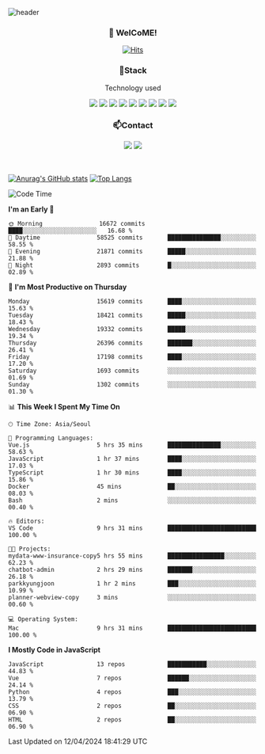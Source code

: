 ![header](https://capsule-render.vercel.app/api?type=waving&color=gradient&height=200&text=Kyungjoon&fontAlign=70&fontAlignY=40&animation=twinkling)

<h3 align="center">👋 WelCoME!</h3>

<div align=center>
  
[![Hits](https://hits.seeyoufarm.com/api/count/incr/badge.svg?url=https%3A%2F%2Fgithub.com%2Fuvula6921&count_bg=%2322BAC9&title_bg=%23827F7F&icon=iconify.svg&icon_color=%2325A27F&title=visits&edge_flat=false)](https://hits.seeyoufarm.com)
  
</div>
<h3 align="center">📌Stack</h3>
<p align="center">Technology used</p>
<div align="center"><img src="https://img.shields.io/badge/HTML5-E34F26?style=flat-square&logo=HTML5&logoColor=white"></img> <img src="https://img.shields.io/badge/CSS3-0A84FF?style=flat-square&logo=CSS3&logoColor=white"></img> <img src="https://img.shields.io/badge/JavaScript-FFCD11?style=flat-square&logo=JavaScript&logoColor=white"></img> <img src="https://img.shields.io/badge/React-00BCF6?style=flat-square&logo=React&logoColor=white"></img> <img src="https://img.shields.io/badge/jQuery-3655FF?style=flat-square&logo=jQuery&logoColor=white"></img> <img src="https://img.shields.io/badge/Ruby-E0115F?style=flat-square&logo=Ruby&logoColor=white"></img> <img src="https://img.shields.io/badge/Python-4B8BBE?style=flat-square&logo=Python&logoColor=white"></img> <img src="https://img.shields.io/badge/Vue-4FC08D?style=flat-square&logo=Vue.js&logoColor=white"></img> <img src="https://img.shields.io/badge/Nuxt-00DC82?style=flat-square&logo=Nuxt.js&logoColor=white"></img></div>

<h3 align="center">📫Contact</h3>
<div align="center"><a href="https://velog.io/@uvula6921/"><img src="https://img.shields.io/badge/Blog-20c997?style=flat-square&logo=V&logoColor=white"/></a> <a href="pkj6921@gmail.com"><img src="https://img.shields.io/badge/Gmail-EA4335?style=flat-square&logo=Gmail&logoColor=white"/></a></div>
<br>
<br>

[![Anurag's GitHub stats](https://github-readme-stats.vercel.app/api?username=uvula6921&hide=stars,issues&show_icons=true&count_private=true&theme=tokyonight)](https://github.com/anuraghazra/github-readme-stats)
[![Top Langs](https://github-readme-stats.vercel.app/api/top-langs/?username=uvula6921&hide=css,jupyter%20notebook,html&exclude_repo=uvula6921,uvula6921.github.io&layout=compact&langs_count=8)](https://github.com/anuraghazra/github-readme-stats)

<!--START_SECTION:waka-->
![Code Time](http://img.shields.io/badge/Code%20Time-2%2C210%20hrs%2040%20mins-blue)

**I'm an Early 🐤** 

```text
🌞 Morning                16672 commits       ████░░░░░░░░░░░░░░░░░░░░░   16.68 % 
🌆 Daytime                58525 commits       ███████████████░░░░░░░░░░   58.55 % 
🌃 Evening                21871 commits       █████░░░░░░░░░░░░░░░░░░░░   21.88 % 
🌙 Night                  2893 commits        █░░░░░░░░░░░░░░░░░░░░░░░░   02.89 % 
```
📅 **I'm Most Productive on Thursday** 

```text
Monday                   15619 commits       ████░░░░░░░░░░░░░░░░░░░░░   15.63 % 
Tuesday                  18421 commits       █████░░░░░░░░░░░░░░░░░░░░   18.43 % 
Wednesday                19332 commits       █████░░░░░░░░░░░░░░░░░░░░   19.34 % 
Thursday                 26396 commits       ███████░░░░░░░░░░░░░░░░░░   26.41 % 
Friday                   17198 commits       ████░░░░░░░░░░░░░░░░░░░░░   17.20 % 
Saturday                 1693 commits        ░░░░░░░░░░░░░░░░░░░░░░░░░   01.69 % 
Sunday                   1302 commits        ░░░░░░░░░░░░░░░░░░░░░░░░░   01.30 % 
```


📊 **This Week I Spent My Time On** 

```text
🕑︎ Time Zone: Asia/Seoul

💬 Programming Languages: 
Vue.js                   5 hrs 35 mins       ███████████████░░░░░░░░░░   58.63 % 
JavaScript               1 hr 37 mins        ████░░░░░░░░░░░░░░░░░░░░░   17.03 % 
TypeScript               1 hr 30 mins        ████░░░░░░░░░░░░░░░░░░░░░   15.86 % 
Docker                   45 mins             ██░░░░░░░░░░░░░░░░░░░░░░░   08.03 % 
Bash                     2 mins              ░░░░░░░░░░░░░░░░░░░░░░░░░   00.40 % 

🔥 Editors: 
VS Code                  9 hrs 31 mins       █████████████████████████   100.00 % 

🐱‍💻 Projects: 
mydata-www-insurance-copy5 hrs 55 mins       ████████████████░░░░░░░░░   62.23 % 
chatbot-admin            2 hrs 29 mins       ███████░░░░░░░░░░░░░░░░░░   26.18 % 
parkkyungjoon            1 hr 2 mins         ███░░░░░░░░░░░░░░░░░░░░░░   10.99 % 
planner-webview-copy     3 mins              ░░░░░░░░░░░░░░░░░░░░░░░░░   00.60 % 

💻 Operating System: 
Mac                      9 hrs 31 mins       █████████████████████████   100.00 % 
```

**I Mostly Code in JavaScript** 

```text
JavaScript               13 repos            ███████████░░░░░░░░░░░░░░   44.83 % 
Vue                      7 repos             ██████░░░░░░░░░░░░░░░░░░░   24.14 % 
Python                   4 repos             ███░░░░░░░░░░░░░░░░░░░░░░   13.79 % 
CSS                      2 repos             ██░░░░░░░░░░░░░░░░░░░░░░░   06.90 % 
HTML                     2 repos             ██░░░░░░░░░░░░░░░░░░░░░░░   06.90 % 
```




 Last Updated on 12/04/2024 18:41:29 UTC
<!--END_SECTION:waka-->
